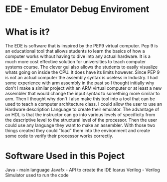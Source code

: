 # EDE - Emulator Debug Enviroment
# What is it?
The EDE is software that is inspired by the PEP9 virtual computer. Pep 9 is an educational tool that allows students to learn the basics of how a computer works without having to dive into any actual hardware. It is a much more cost effective solution for universities to teach computer systems course. The clever gui also allows the students to easily visualize whats going on inside the CPU. It does have its limits however. Since PEP 9 is not an actual computer the assembly syntax is useless in Industry. I had some experience with arm assembly in the past so I thought initially why don't I make a similar project with an ARM virtual computer or at least a new assembler that would change the input syntax to something more similar to arm. 
Then I thought why don't I also make this tool into a tool that can be used to teach a computer architecture class. I could allow the user to use an Hardware description Language to create their emulator. The advantage of an HDL is that the instructor can go into various levels of specificity from the descriptive level to the structural level of the processor. Then the user could use any language they want to make an assembler. With those two things created they could "load" them into the environment and create some code to verify their processor works correctly.

# Software Used in this Poject
Java - main language
Javafx - API to create the IDE
Icarus Verilog - Verilog Simulator used to run the code
